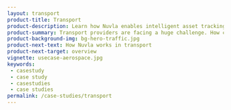 ```yaml
---
layout: transport
product-title: Transport
product-description: Learn how Nuvla enables intelligent asset tracking, payment systems and AI automation in the Public Transport sector.
product-summary: Transport providers are facing a huge challenge. How can they improve customer experience, respond to sustainable development goals, increase efficiency and reduce costs?
product-background-img: bg-hero-traffic.jpg
product-next-text: How Nuvla works in transport
product-next-target: overview
vignette: usecase-aerospace.jpg
keywords:
 - casestudy
 - case study
 - casestudies
 - case studies
permalink: /case-studies/transport
---
```

